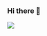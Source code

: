 ### Hi there 👋

[![](https://github-readme-stats.vercel.app/api?username=e1abrador&show_icons=true&hide_title=true)](https://github.com/e1abrador)
